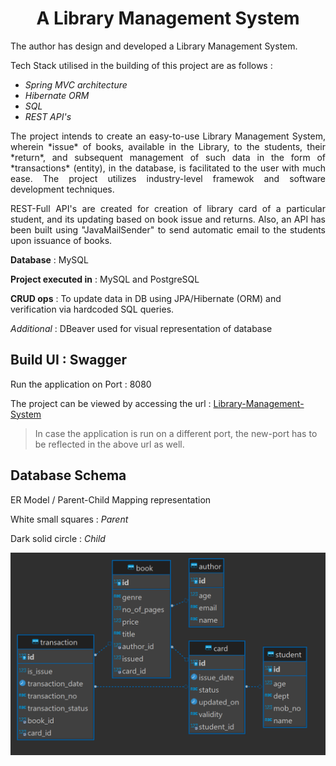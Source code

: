 <h1 align="center"> A Library Management System </h1>

The author has design and developed a Library Management System. 

Tech Stack utilised in the building of this project are as follows :

*  _Spring MVC architecture_
*  _Hibernate ORM_
*  _SQL_ 
*  _REST API's_ 

<p align="justify"> The project intends to create an easy-to-use Library Management System, wherein *issue* of books, available in the Library, to the students, their *return*, and subsequent management of such data in the form of *transactions* (entity), in the database, is facilitated to the user with much ease. The project utilizes industry-level framewok and software development techniques. </p>

<p align="justify"> REST-Full API's are created for creation of library card of a particular student, and its updating based on book issue and returns. Also, an API has been built using "JavaMailSender" to send automatic email to the students upon issuance of books. </p>

**Database** : MySQL

**Project executed in** : MySQL and PostgreSQL

**CRUD ops** : To update data in DB using JPA/Hibernate (ORM) and verification via hardcoded SQL queries.

*Additional* : DBeaver used for visual representation of database

<h2 align="left"> Build UI : Swagger </h2>

Run the application on Port : 8080 

The project can be viewed by accessing the url : [Library-Management-System](http://localhost:8080/swagger-ui/index.html  "Library-Management-System")

> In case the application is run on a different port, the new-port has to be reflected in the above url as well.

<h2 align="left"> Database Schema </h2>

ER Model / Parent-Child Mapping representation

White small squares : _Parent_ 

Dark solid circle : _Child_

<img width="536" alt="image" src="https://github.com/po-strikes25/Library-Management-System/blob/master/src/main/java/com/example/LibraryManagementSystem/images/ER_diagram_lms_april.png">


